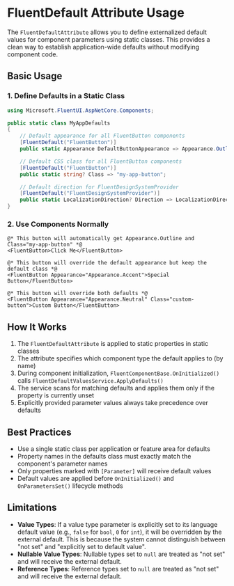 # FluentDefault Attribute Usage

The `FluentDefaultAttribute` allows you to define externalized default values for component parameters using static classes. This provides a clean way to establish application-wide defaults without modifying component code.

## Basic Usage

### 1. Define Defaults in a Static Class

```csharp
using Microsoft.FluentUI.AspNetCore.Components;

public static class MyAppDefaults
{
    // Default appearance for all FluentButton components
    [FluentDefault("FluentButton")]
    public static Appearance DefaultButtonAppearance => Appearance.Outline;

    // Default CSS class for all FluentButton components  
    [FluentDefault("FluentButton")]
    public static string? Class => "my-app-button";

    // Default direction for FluentDesignSystemProvider
    [FluentDefault("FluentDesignSystemProvider")]
    public static LocalizationDirection? Direction => LocalizationDirection.LeftToRight;
}
```

### 2. Use Components Normally

```razor
@* This button will automatically get Appearance.Outline and Class="my-app-button" *@
<FluentButton>Click Me</FluentButton>

@* This button will override the default appearance but keep the default class *@
<FluentButton Appearance="Appearance.Accent">Special Button</FluentButton>

@* This button will override both defaults *@
<FluentButton Appearance="Appearance.Neutral" Class="custom-button">Custom Button</FluentButton>
```

## How It Works

1. The `FluentDefaultAttribute` is applied to static properties in static classes
2. The attribute specifies which component type the default applies to (by name)
3. During component initialization, `FluentComponentBase.OnInitialized()` calls `FluentDefaultValuesService.ApplyDefaults()`
4. The service scans for matching defaults and applies them only if the property is currently unset
5. Explicitly provided parameter values always take precedence over defaults

## Best Practices

- Use a single static class per application or feature area for defaults
- Property names in the defaults class must exactly match the component's parameter names
- Only properties marked with `[Parameter]` will receive default values
- Default values are applied before `OnInitialized()` and `OnParametersSet()` lifecycle methods

## Limitations

- **Value Types**: If a value type parameter is explicitly set to its language default value (e.g., `false` for `bool`, `0` for `int`), it will be overridden by the external default. This is because the system cannot distinguish between "not set" and "explicitly set to default value".
- **Nullable Value Types**: Nullable types set to `null` are treated as "not set" and will receive the external default.
- **Reference Types**: Reference types set to `null` are treated as "not set" and will receive the external default.